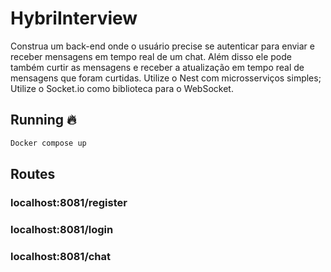 # HybriInterview
Construa um back-end onde o usuário precise se autenticar para enviar e receber mensagens em tempo real de um chat. Além disso ele pode também curtir as mensagens e receber a atualização em tempo real de mensagens que foram curtidas.   Utilize o Nest com microsserviços simples;  Utilize o Socket.io como biblioteca para o WebSocket.


## Running 🔥

```Powershell
Docker compose up 
```


## Routes

### localhost:8081/register

### localhost:8081/login
### localhost:8081/chat 
